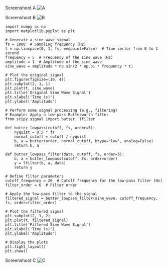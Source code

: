 Screenshoot A
![A](https://github.com/rsydfddn/tugas-sinyal/assets/139645166/ee8b11d7-d507-457c-be12-ddf3b2271340)

Screenshoot B
![B](https://github.com/rsydfddn/tugas-sinyal/assets/139645166/0274f2bf-6429-4d03-b161-792db0b7ed94)
```
import numpy as np
import matplotlib.pyplot as plt

# Generate a sine wave signal
fs = 1000  # Sampling frequency (Hz)
t = np.linspace(0, 1, fs, endpoint=False)  # Time vector from 0 to 1 second
frequency = 5  # Frequency of the sine wave (Hz)
amplitude = 1  # Amplitude of the sine wave
sine_wave = amplitude * np.sin(2 * np.pi * frequency * t)

# Plot the original signal
plt.figure(figsize=(10, 4))
plt.subplot(2, 1, 1)
plt.plot(t, sine_wave)
plt.title('Original Sine Wave Signal')
plt.xlabel('Time (s)')
plt.ylabel('Amplitude')

# Perform some signal processing (e.g., filtering)
# Example: Apply a low-pass Butterworth filter
from scipy.signal import butter, lfilter

def butter_lowpass(cutoff, fs, order=5):
    nyquist = 0.5 * fs
    normal_cutoff = cutoff / nyquist
    b, a = butter(order, normal_cutoff, btype='low', analog=False)
    return b, a

def butter_lowpass_filter(data, cutoff, fs, order=5):
    b, a = butter_lowpass(cutoff, fs, order=order)
    y = lfilter(b, a, data)
    return y

# Define filter parameters
cutoff_frequency = 20  # Cutoff frequency for the low-pass filter (Hz)
filter_order = 6  # Filter order

# Apply the low-pass filter to the signal
filtered_signal = butter_lowpass_filter(sine_wave, cutoff_frequency, fs, order=filter_order)

# Plot the filtered signal
plt.subplot(2, 1, 2)
plt.plot(t, filtered_signal)
plt.title('Filtered Sine Wave Signal')
plt.xlabel('Time (s)')
plt.ylabel('Amplitude')

# Display the plots
plt.tight_layout()
plt.show()
```

Screenshoot C
![C](https://github.com/rsydfddn/tugas-sinyal/assets/139645166/f3b0ff42-47b7-493a-bfa0-1830fd033607)

